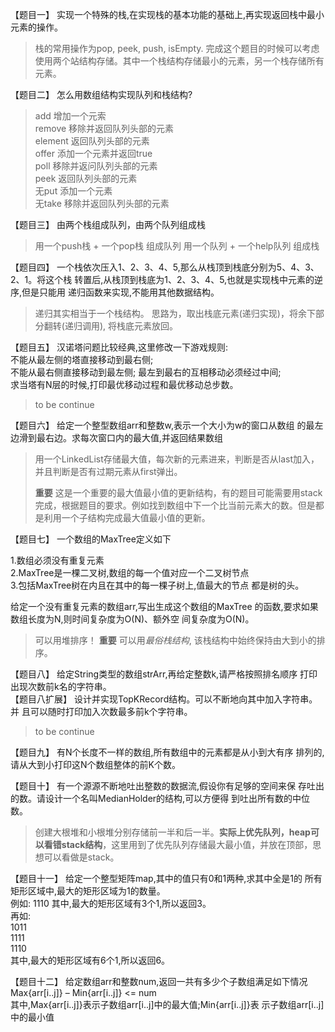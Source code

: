 【题目一】 实现一个特殊的栈,在实现栈的基本功能的基础上,再实现返回栈中最小元素的操作。		
> 栈的常用操作为pop, peek, push, isEmpty. 完成这个题目的时候可以考虑使用两个站结构存储。其中一个栈结构存储最小的元素，另一个栈存储所有元素。
	【题目二】怎么用数组结构实现队列和栈结构?
> add        增加一个元索		
> remove   	移除并返回队列头部的元素	
> element  	返回队列头部的元素	
> offer     	添加一个元素并返回true	
> poll      	移除并返问队列头部的元素	
> peek      	返回队列头部的元素	
> 无put     	添加一个元素	
> 无take   	移除并返回队列头部的元素	
【题目三】由两个栈组成队列，由两个队列组成栈
> 用一个push栈 + 一个pop栈	组成队列
> 用一个队列 + 一个help队列 	组成栈

【题目四】 一个栈依次压入1、2、3、4、5,那么从栈顶到栈底分别为5、4、3、2、1。将这个栈 转置后,从栈顶到栈底为1、2、3、4、5,也就是实现栈中元素的逆序,但是只能用 递归函数来实现,不能用其他数据结构。
> 递归其实相当于一个栈结构。
> 思路为，取出栈底元素(递归实现)，将余下部分翻转(递归调用), 将栈底元素放回。

【题目五】汉诺塔问题比较经典,这里修改一下游戏规则:	不能从最左侧的塔直接移动到最右侧;	不能从最右侧直接移动到最左侧;	最左到最右的互相移动必须经过中间;		求当塔有N层的时候,打印最优移动过程和最优移动总步数。	
> to be continue


【题目六】 给定一个整型数组arr和整数w,表示一个大小为w的窗口从数组 的最左边滑到最右边。求每次窗口内的最大值,并返回结果数组
> 用一个LinkedList存储最大值，每次新的元素进来，判断是否从last加入，并且判断是否有过期元素从first弹出。	
> 
> **重要** 这是一个重要的最大值最小值的更新结构，有的题目可能需要用stack完成，根据题目的要求。例如找到数组中下一个比当前元素大的数。但是都是利用一个子结构完成最大值最小值的更新。

【题目七】一个数组的MaxTree定义如下
1.数组必须没有重复元素	
2.MaxTree是一棵二叉树,数组的每一个值对应一个二叉树节点	
3.包括MaxTree树在内且在其中的每一棵子树上,值最大的节点 都是树的头。
给定一个没有重复元素的数组arr,写出生成这个数组的MaxTree 的函数,要求如果数组长度为N,则时间复杂度为O(N)、额外空 间复杂度为O(N)。
> 可以用堆排序！
> **重要** 可以用*最俗栈结构*, 该栈结构中始终保持由大到小的排序。

【题目八】 给定String类型的数组strArr,再给定整数k,请严格按照排名顺序 打印出现次数前k名的字符串。		【题目八扩展】 设计并实现TopKRecord结构。可以不断地向其中加入字符串。并 且可以随时打印加入次数最多前k个字符串。
> to be continue

【题目九】 有N个长度不一样的数组,所有数组中的元素都是从小到大有序 排列的,请从大到小打印这N个数组整体的前K个数。

【题目十】有一个源源不断地吐出整数的数据流,假设你有足够的空间来保存吐出的数。请设计一个名叫MedianHolder的结构,可以方便得 到吐出所有数的中位数。
> 创建大根堆和小根堆分别存储前一半和后一半。**实际上优先队列，heap可以看错stack结构**，这里用到了优先队列存储最大最小值，并放在顶部，思想可以看做是stack。

【题目十一】 给定一个整型矩阵map,其中的值只有0和1两种,求其中全是1的 所有矩形区域中,最大的矩形区域为1的数量。		例如:	1110其中,最大的矩形区域有3个1,所以返回3。		再如:		1011	1111	1110	其中,最大的矩形区域有6个1,所以返回6。	

【题目十二】给定数组arr和整数num,返回一共有多少个子数组满足如下情况 	
	 Max{arr[i..j]} – Min{arr[i..j]} <= num		其中,Max{arr[i..j]}表示子数组arr[i..j]中的最大值;Min{arr[i..j]}表 示子数组arr[i..j]中的最小值



